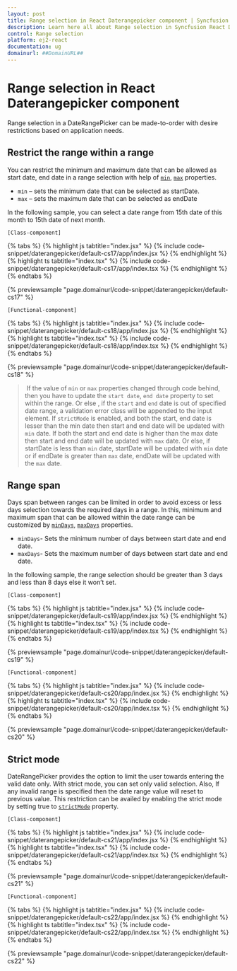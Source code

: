 ```yaml
---
layout: post
title: Range selection in React Daterangepicker component | Syncfusion
description: Learn here all about Range selection in Syncfusion React Daterangepicker component of Syncfusion Essential JS 2 and more.
control: Range selection 
platform: ej2-react
documentation: ug
domainurl: ##DomainURL##
---
```


# Range selection in React Daterangepicker component

Range selection in a DateRangePicker can be made-to-order with desire restrictions based on application needs.

## Restrict the range within a range

You can restrict the minimum and maximum date that can be allowed as start date, end date in a range selection with help of [`min`](https://ej2.syncfusion.com/react/documentation/api/daterangepicker#min), [`max`](https://ej2.syncfusion.com/react/documentation/api/daterangepicker#max) properties.
* `min` – sets the minimum  date that can be selected as startDate.
* `max` – sets the maximum date that can be selected as endDate

In the following sample, you can select a date range from 15th date of this month to 15th date of next month.

`[Class-component]`

{% tabs %}
{% highlight js tabtitle="index.jsx" %}
{% include code-snippet/daterangepicker/default-cs17/app/index.jsx %}
{% endhighlight %}
{% highlight ts tabtitle="index.tsx" %}
{% include code-snippet/daterangepicker/default-cs17/app/index.tsx %}
{% endhighlight %}
{% endtabs %}

 {% previewsample "page.domainurl/code-snippet/daterangepicker/default-cs17" %}

`[Functional-component]`

{% tabs %}
{% highlight js tabtitle="index.jsx" %}
{% include code-snippet/daterangepicker/default-cs18/app/index.jsx %}
{% endhighlight %}
{% highlight ts tabtitle="index.tsx" %}
{% include code-snippet/daterangepicker/default-cs18/app/index.tsx %}
{% endhighlight %}
{% endtabs %}

 {% previewsample "page.domainurl/code-snippet/daterangepicker/default-cs18" %}

> If the value of `min` or `max` properties changed through code behind, then you have to update the `start date`, `end date` property to set within the range. Or else , if the `start` and `end` date is out of specified date range, a validation error class will be appended to the input element. If `strictMode` is enabled, and both the start, end date is lesser than the min date then start and end date will be updated with `min` date. If both the start and end date is higher than the max date then start and end date will be updated with `max` date. Or else, if startDate is less than `min` date, startDate will be updated with `min` date or if endDate is greater than `max` date, endDate will be updated with the `max` date.

## Range span

Days span between ranges can be limited in order to avoid excess or less days selection towards the required days in a range. In this, minimum and maximum span that can be allowed within the date range can be customized by [`minDays`](https://ej2.syncfusion.com/react/documentation/api/daterangepicker#mindays), [`maxDays`](https://ej2.syncfusion.com/react/documentation/api/daterangepicker#maxdays) properties.

* `minDays`- Sets the minimum number of days between start date and end date.
* `maxDays`- Sets the maximum number of days between start date and end date.

In the following sample, the range selection should be greater than 3 days and less than 8 days else it won’t set.

`[Class-component]`

{% tabs %}
{% highlight js tabtitle="index.jsx" %}
{% include code-snippet/daterangepicker/default-cs19/app/index.jsx %}
{% endhighlight %}
{% highlight ts tabtitle="index.tsx" %}
{% include code-snippet/daterangepicker/default-cs19/app/index.tsx %}
{% endhighlight %}
{% endtabs %}

 {% previewsample "page.domainurl/code-snippet/daterangepicker/default-cs19" %}

`[Functional-component]`

{% tabs %}
{% highlight js tabtitle="index.jsx" %}
{% include code-snippet/daterangepicker/default-cs20/app/index.jsx %}
{% endhighlight %}
{% highlight ts tabtitle="index.tsx" %}
{% include code-snippet/daterangepicker/default-cs20/app/index.tsx %}
{% endhighlight %}
{% endtabs %}

 {% previewsample "page.domainurl/code-snippet/daterangepicker/default-cs20" %}

## Strict mode

DateRangePicker provides the option to limit the user towards entering the valid date only. With strict mode, you can set only valid selection. Also, If any invalid range is specified then the date range value will reset to previous value.
This restriction can be availed by enabling the strict mode by setting true to [`strictMode`](https://ej2.syncfusion.com/react/documentation/api/daterangepicker#strictmode) property.

`[Class-component]`

{% tabs %}
{% highlight js tabtitle="index.jsx" %}
{% include code-snippet/daterangepicker/default-cs21/app/index.jsx %}
{% endhighlight %}
{% highlight ts tabtitle="index.tsx" %}
{% include code-snippet/daterangepicker/default-cs21/app/index.tsx %}
{% endhighlight %}
{% endtabs %}

 {% previewsample "page.domainurl/code-snippet/daterangepicker/default-cs21" %}

`[Functional-component]`

{% tabs %}
{% highlight js tabtitle="index.jsx" %}
{% include code-snippet/daterangepicker/default-cs22/app/index.jsx %}
{% endhighlight %}
{% highlight ts tabtitle="index.tsx" %}
{% include code-snippet/daterangepicker/default-cs22/app/index.tsx %}
{% endhighlight %}
{% endtabs %}

 {% previewsample "page.domainurl/code-snippet/daterangepicker/default-cs22" %}